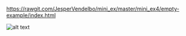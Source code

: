 https://rawgit.com/JesperVendelbo/mini_ex/master/mini_ex4/empty-example/index.html

![alt text](https://github.com/JesperVendelbo/mini_ex/blob/master/mini_ex4/Skærmbillede%202018-03-05%20kl.%2015.12.53.png)
